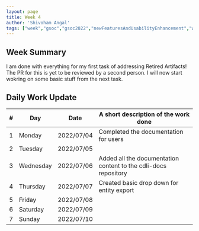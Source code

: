 ```yaml
---
layout: page
title: Week 4
author: 'Shivoham Angal'
tags: ["week","gsoc","gsoc2022","newFeaturesAndUsabilityEnhancement","week#4","eval#1"]
---
```


## Week Summary

I am done with everything for my first task of addressing Retired Artifacts! The PR for this is yet to be reviewed by a second person. I will now start wokring on some basic stuff from the next task.

## Daily Work Update

|\#|Day|Date|A short description of the work done|  
|---	|---	|---	|---	|  
|1   	| Monday 	|   2022/07/04	| Completed the documentation for users |  
|2   	| Tuesday  	|   2022/07/05	| 	|  
|3   	| Wednesday |  2022/07/06 	| Added all the documentation content to the cdli-docs repository |  
|4   	| Thursday  |   2022/07/07	| Created basic drop down for entity export |  
|5   	| Friday  	|   2022/07/08	|  |  
|6   	| Saturday  |  2022/07/09	|  |  
|7   	| Sunday  	|   2022/07/10	|  |  
